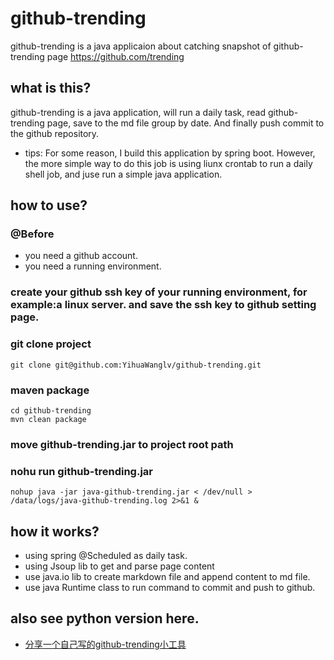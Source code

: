 # github-trending

github-trending is a java applicaion about catching snapshot of github-trending page https://github.com/trending


## what is this?

github-trending is a java application, will run a daily task, read github-trending page, save to the md file group by date. And finally push commit to the github repository.

- tips: For some reason, I build this application by spring boot. However, the more simple way to do this job is using liunx crontab to run a daily shell job, and juse run a simple java application.

## how to use?

### @Before
- you need a github account.
- you need a running environment.

### create your github ssh key of your running environment, for example:a linux server. and save the ssh key to github setting page. 

### git clone project
```
git clone git@github.com:YihuaWanglv/github-trending.git
```

### maven package
```
cd github-trending
mvn clean package
```

### move github-trending.jar to project root path

### nohu run github-trending.jar
```
nohup java -jar java-github-trending.jar < /dev/null > /data/logs/java-github-trending.log 2>&1 &
```

## how it works?

- using spring @Scheduled as daily task.
- using Jsoup lib to get and parse page content
- use java.io lib to create markdown file and append content to md file.
- use java Runtime class to run command to commit and push to github.


## also see python version here.
- [分享一个自己写的github-trending小工具](http://www.jianshu.com/p/25722080c73d?hmsr=toutiao.io&utm_medium=toutiao.io&utm_source=toutiao.io)

